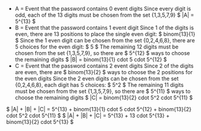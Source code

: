 <ul>
<li> A = Event that the password contains 0 event digits 
Since every digit is odd, each of the 13 digits must be chosen from the set {1,3,5,7,9} 
$ |A| = 5^{13} $
	<li> B = Event that the password contains 1 event digit 
	      Since 1 of the digits is even, there are 13 positions to place the single even digit: $ binom{13}{1} $ 
	      Since the 1 even digit can be chosen from the set {0,2,4,6,8}, there are 5 choices for the even digit: $ 5 $ 
	      The remaining 12 digits must be chosen from the set {1,3,5,7,9}, so there are $ 5^{12} $ ways to choose the remaining digits 
	      $ |B| = binom{13}{1} cdot 5 cdot 5^{12} $
	<li>  C = Event that the password contains 2 event digits 
	      Since 2 of the digits are even, there are $ binom{13}{2} $ ways to choose the 2 positions for the even digits 
	      Since the 2 even digits can be chosen from the set {0,2,4,6,8}, each digit has 5 choices: $ 5^2 $ 
	      The remaining 11 digits must be chosen from the set {1,3,5,7,9}, so there are $ 5^{11} $ ways to choose the remaining digits 
	      $ |C| = binom{13}{2} cdot 5^2 cdot 5^{11} $
</ul>
$ |A| + |B| + |C| = 5^{13} + binom{13}{1} cdot 5 cdot 5^{12} + binom{13}{2} cdot 5^2 cdot 5^{11} $ 
$ |A| + |B| + |C| = 5^{13} + 13 cdot 5^{13} + binom{13}{2} cdot 5^{13} $
